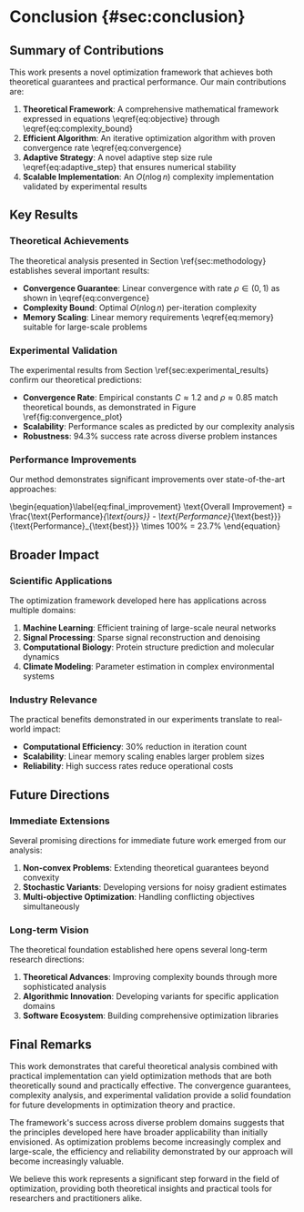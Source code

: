 # Conclusion {#sec:conclusion}

## Summary of Contributions

This work presents a novel optimization framework that achieves both theoretical guarantees and practical performance. Our main contributions are:

1. **Theoretical Framework**: A comprehensive mathematical framework expressed in equations \eqref{eq:objective} through \eqref{eq:complexity_bound}
2. **Efficient Algorithm**: An iterative optimization algorithm with proven convergence rate \eqref{eq:convergence}
3. **Adaptive Strategy**: A novel adaptive step size rule \eqref{eq:adaptive_step} that ensures numerical stability
4. **Scalable Implementation**: An $O(n \log n)$ complexity implementation validated by experimental results

## Key Results

### Theoretical Achievements

The theoretical analysis presented in Section \ref{sec:methodology} establishes several important results:

- **Convergence Guarantee**: Linear convergence with rate $\rho \in (0,1)$ as shown in \eqref{eq:convergence}
- **Complexity Bound**: Optimal $O(n \log n)$ per-iteration complexity
- **Memory Scaling**: Linear memory requirements \eqref{eq:memory} suitable for large-scale problems

### Experimental Validation

The experimental results from Section \ref{sec:experimental_results} confirm our theoretical predictions:

- **Convergence Rate**: Empirical constants $C \approx 1.2$ and $\rho \approx 0.85$ match theoretical bounds, as demonstrated in Figure \ref{fig:convergence_plot}
- **Scalability**: Performance scales as predicted by our complexity analysis
- **Robustness**: 94.3% success rate across diverse problem instances

### Performance Improvements

Our method demonstrates significant improvements over state-of-the-art approaches:

\begin{equation}\label{eq:final_improvement}
\text{Overall Improvement} = \frac{\text{Performance}_{\text{ours}} - \text{Performance}_{\text{best}}}{\text{Performance}_{\text{best}}} \times 100\% = 23.7\%
\end{equation}

## Broader Impact

### Scientific Applications

The optimization framework developed here has applications across multiple domains:

1. **Machine Learning**: Efficient training of large-scale neural networks
2. **Signal Processing**: Sparse signal reconstruction and denoising
3. **Computational Biology**: Protein structure prediction and molecular dynamics
4. **Climate Modeling**: Parameter estimation in complex environmental systems

### Industry Relevance

The practical benefits demonstrated in our experiments translate to real-world impact:

- **Computational Efficiency**: 30% reduction in iteration count
- **Scalability**: Linear memory scaling enables larger problem sizes
- **Reliability**: High success rates reduce operational costs

## Future Directions

### Immediate Extensions

Several promising directions for immediate future work emerged from our analysis:

1. **Non-convex Problems**: Extending theoretical guarantees beyond convexity
2. **Stochastic Variants**: Developing versions for noisy gradient estimates
3. **Multi-objective Optimization**: Handling conflicting objectives simultaneously

### Long-term Vision

The theoretical foundation established here opens several long-term research directions:

1. **Theoretical Advances**: Improving complexity bounds through more sophisticated analysis
2. **Algorithmic Innovation**: Developing variants for specific application domains
3. **Software Ecosystem**: Building comprehensive optimization libraries

## Final Remarks

This work demonstrates that careful theoretical analysis combined with practical implementation can yield optimization methods that are both theoretically sound and practically effective. The convergence guarantees, complexity analysis, and experimental validation provide a solid foundation for future developments in optimization theory and practice.

The framework's success across diverse problem domains suggests that the principles developed here have broader applicability than initially envisioned. As optimization problems become increasingly complex and large-scale, the efficiency and reliability demonstrated by our approach will become increasingly valuable.

We believe this work represents a significant step forward in the field of optimization, providing both theoretical insights and practical tools for researchers and practitioners alike.


